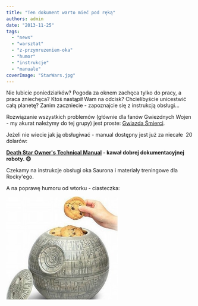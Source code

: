 ```yaml
---
title: "Ten dokument warto mieć pod ręką"
authors: admin
date: "2013-11-25"
tags:
  - "news"
  - "warsztat"
  - "z-przymruzeniem-oka"
  - "humor"
  - "instrukcje"
  - "manuale"
coverImage: "StarWars.jpg"
---
```


Nie lubicie poniedziałków? Pogoda za oknem zachęca tylko do pracy, a praca
zniechęca? Ktoś nastąpił Wam na odcisk? Chcielibyście unicestwić całą planetę?
Zanim zaczniecie - zapoznajcie się z instrukcją obsługi...

<!--truncate-->

Rozwiązanie wszystkich problemów (głównie dla fanów Gwiezdnych Wojen - my akurat
należymy do tej grupy) jest proste:
[Gwiazda Śmierci](http://pl.wikipedia.org/wiki/Gwiazda_%C5%9Amierci).

Jeżeli nie wiecie jak ją obsługiwać - manual dostępny jest już za niecałe  20
dolarów:

**[Death Star Owner's Technical Manual](http://www.amazon.com/dp/0804176612?tag=rebelscumcom) -
kawał dobrej dokumentacyjnej roboty. 😊**

Czekamy na instrukcje obsługi oka Saurona i materiały treningowe dla Rocky'ego.

A na poprawę humoru od wtorku - ciasteczka:

[![GwiazdaSmierci](images/GwiazdaSmierci-300x278.jpg)](http://techwriter.pl/wp-content/uploads/2013/11/GwiazdaSmierci.jpg)
